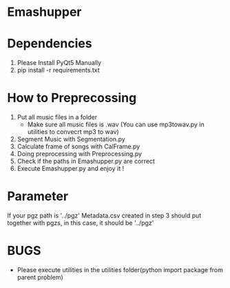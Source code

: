 # Emashupper
# Dependencies
1. Please Install PyQt5 Manually
2. pip install -r requirements.txt
# How to Preprecossing  
1.  Put all music files in a folder
    * Make sure all music files is .wav (You can use mp3towav.py in utilities to convecrt mp3 to wav)   
3.  Segment Music with Segmentation.py  
4.  Calculate frame of songs with CalFrame.py
5.  Doing preprocessing with Preprocessing.py
6.  Check if the paths in Emashupper.py are correct
7.  Execute Emashupper.py and enjoy it !

# Parameter  

If your pgz path is '../pgz'
Metadata.csv created in step 3 should put together with pgzs, in this case, it should be '../pgz'  

# BUGS
* Please execute utilities in the utilities folder(python import package from parent problem)  
